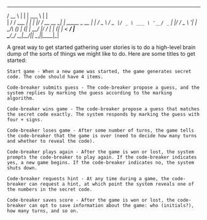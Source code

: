  _____           _     ______           _             
/  __ \         | |    | ___ \         | |            
| /  \/ ___   __| | ___| |_/ /_ __ __ _| | _____ _ __ 
| |    / _ \ / _` |/ _ \ ___ \ '__/ _` | |/ / _ \ '__|
| \__/\ (_) | (_| |  __/ |_/ / | | (_| |   <  __/ |   
 \____/\___/ \__,_|\___\____/|_|  \__,_|_|\_\___|_|   
                                                     

A great way to get started gathering user stories is to do a high-level brain dump of the sorts of things we might like to do. Here are some titles to get started:

    Start game - When a new game was started, the game generates secret code. The code should have 4 items.

    Code-breaker submits guess - The code-breaker propose a guess, and the system replies by marking the guess according to the marking algorithm.

    Code-breaker wins game - The code-breaker propose a guess that matches the secret code exactly. The system responds by marking the guess with four + signs.

    Code-breaker loses game - After some number of turns, the game tells the code-breaker that the game is over (need to decide how many turns and whether to reveal the code).

    Code-breaker plays again - After the game is won or lost, the system prompts the code-breaker to play again. If the code-breaker indicates yes, a new game begins. If the code-breaker indicates no, the system shuts down.

    Code-breaker requests hint - At any time during a game, the code-breaker can request a hint, at which point the system reveals one of the numbers in the secret code.

    Code-breaker saves score - After the game is won or lost, the code-breaker can opt to save information about the game: who (initials?), how many turns, and so on.
